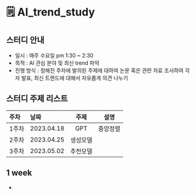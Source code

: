 # 🗒 AI_trend_study

## 스터디 안내
- 일시 : 매주 수요일 pm 1:30 ~ 2:30
- 목적 : AI 관심 분야 및 최신 trend 파악 
- 진행 방식 : 정해진 주차에 발의된 주제에 대하여 논문 혹은 관련 자료 조사하여 각자 발표, 최신 트렌드에 대해서 자유롭게 의견 나누기

## 스터디 주제 리스트
|주차|날짜|주제|설명|
|:---|:---|:---:|:---:|
|1주차|2023.04.18|GPT|중앙정렬|
|2주차|2023.04.25|생성모델||
|3주차|2023.05.02|추천모델||

## 1 week
- 
